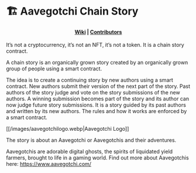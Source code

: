 # 🏗 Aavegotchi Chain Story

<h4 align="center">
  <a href="https://github.com/Perfect-Abstractions/aavegotchi-chain-story/wiki">Wiki</a> |
  <a href="https://github.com/Perfect-Abstractions/aavegotchi-chain-story/wiki/Contributors">Contributors</a>
</h4>

It’s not a cryptocurrency, it’s not an NFT, it’s not a token. It is a chain story contract.

A chain story is an organically grown story created by an organically grown group of people using a smart contract.

The idea is to create a continuing story by new authors using a smart contract. New authors submit their version of the next part of the story. Past authors of the story judge and vote on the story submissions of the new authors. A winning submission becomes part of the story and its author can now judge future story submissions. It is a story guided by its past authors and written by its new authors. The rules and how it works are enforced by a smart contract.

[[/images/aavegotchilogo.webp|Aavegotchi Logo]]

The story is about an Aavegotchi or Aavegotchis and their adventures.

Aavegotchis are adorable digital ghosts, the spirits of liquidated yield farmers, brought to life in a gaming world. Find out more about Aavegotchis here: https://www.aavegotchi.com/

